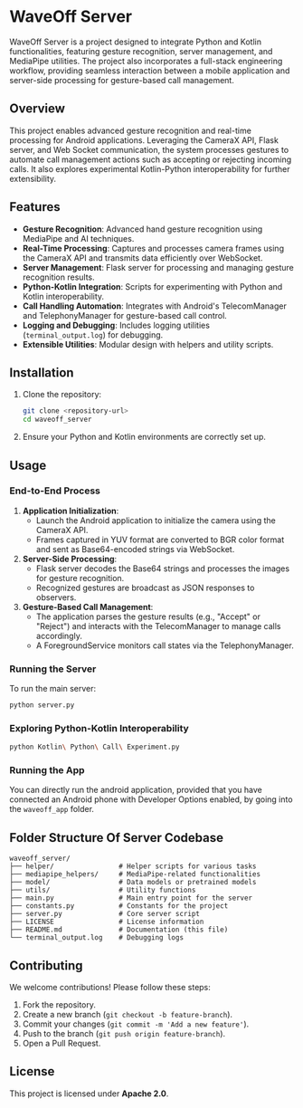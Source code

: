 # WaveOff Server
WaveOff Server is a project designed to integrate Python and Kotlin functionalities, featuring gesture recognition, server management, and MediaPipe utilities. The project also incorporates a full-stack engineering workflow, providing seamless interaction between a mobile application and server-side processing for gesture-based call management.

## Overview
This project enables advanced gesture recognition and real-time processing for Android applications. Leveraging the CameraX API, Flask server, and Web Socket communication, the system processes gestures to automate call management actions such as accepting or rejecting incoming calls. It also explores experimental Kotlin-Python interoperability for further extensibility.

## Features
- **Gesture Recognition**: Advanced hand gesture recognition using MediaPipe and AI techniques.
- **Real-Time Processing**: Captures and processes camera frames using the CameraX API and transmits data efficiently over WebSocket.
- **Server Management**: Flask server for processing and managing gesture recognition results.
- **Python-Kotlin Integration**: Scripts for experimenting with Python and Kotlin interoperability.
- **Call Handling Automation**: Integrates with Android's TelecomManager and TelephonyManager for gesture-based call control.
- **Logging and Debugging**: Includes logging utilities (`terminal_output.log`) for debugging.
- **Extensible Utilities**: Modular design with helpers and utility scripts.

## Installation
1. Clone the repository:
    ```bash
    git clone <repository-url>
    cd waveoff_server
    ```
2. Ensure your Python and Kotlin environments are correctly set up.

## Usage
### End-to-End Process
1. **Application Initialization**:
   - Launch the Android application to initialize the camera using the CameraX API.
   - Frames captured in YUV format are converted to BGR color format and sent as Base64-encoded strings via WebSocket.
2. **Server-Side Processing**:
   - Flask server decodes the Base64 strings and processes the images for gesture recognition.
   - Recognized gestures are broadcast as JSON responses to observers.
3. **Gesture-Based Call Management**:
   - The application parses the gesture results (e.g., "Accept" or "Reject") and interacts with the TelecomManager to manage calls accordingly.
   - A ForegroundService monitors call states via the TelephonyManager.

### Running the Server
To run the main server:
```bash
python server.py
```
### Exploring Python-Kotlin Interoperability
```bash
python Kotlin\ Python\ Call\ Experiment.py
```
### Running the App
You can directly run the android application, provided that you have connected an Android phone with Developer Options enabled, by going into the `waveoff_app` folder.

## Folder Structure Of Server Codebase
```plaintext
waveoff_server/
├── helper/                # Helper scripts for various tasks
├── mediapipe_helpers/     # MediaPipe-related functionalities
├── model/                 # Data models or pretrained models
├── utils/                 # Utility functions
├── main.py                # Main entry point for the server
├── constants.py           # Constants for the project
├── server.py              # Core server script
├── LICENSE                # License information
├── README.md              # Documentation (this file)
└── terminal_output.log    # Debugging logs
```

## Contributing
We welcome contributions! Please follow these steps:
1. Fork the repository.
2. Create a new branch (`git checkout -b feature-branch`).
3. Commit your changes (`git commit -m 'Add a new feature'`).
4. Push to the branch (`git push origin feature-branch`).
5. Open a Pull Request.

## License
This project is licensed under **Apache 2.0**.
